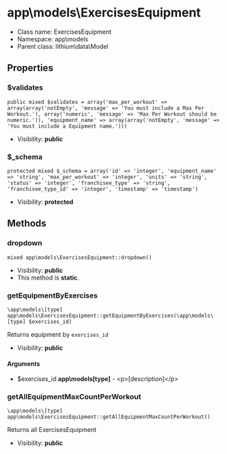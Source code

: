 app\models\ExercisesEquipment
===============






* Class name: ExercisesEquipment
* Namespace: app\models
* Parent class: lithium\data\Model





Properties
----------


### $validates

    public mixed $validates = array('max_per_workout' => array(array('notEmpty', 'message' => 'You must include a Max Per Workout.'), array('numeric', 'message' => 'Max Per Workout should be numeric.')), 'equipment_name' => array(array('notEmpty', 'message' => 'You must include a Equipment name.')))





* Visibility: **public**


### $_schema

    protected mixed $_schema = array('id' => 'integer', 'equipment_name' => 'string', 'max_per_workout' => 'integer', 'units' => 'string', 'status' => 'integer', 'franchisee_type' => 'string', 'franchisee_type_id' => 'integer', 'timestamp' => 'timestamp')





* Visibility: **protected**


Methods
-------


### dropdown

    mixed app\models\ExercisesEquipment::dropdown()





* Visibility: **public**
* This method is **static**.




### getEquipmentByExercises

    \app\models\[type] app\models\ExercisesEquipment::getEquipmentByExercises(\app\models\[type] $exercises_id)

Returns equipment by `exercises_id`



* Visibility: **public**


#### Arguments
* $exercises_id **app\models\[type]** - &lt;p&gt;[description]&lt;/p&gt;



### getAllEquipmentMaxCountPerWorkout

    \app\models\[type] app\models\ExercisesEquipment::getAllEquipmentMaxCountPerWorkout()

Returns all ExercisesEquipment



* Visibility: **public**



